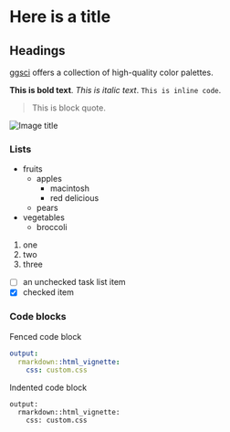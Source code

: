 # Here is a title

## Headings

[ggsci](https://nanx.me/ggsci/) offers a collection of high-quality color palettes.

**This is bold text**. *This is italic text*. `This is inline code`.

> This is block quote.

![Image title](images/cover.png)

### Lists

- fruits
  - apples
    - macintosh
    - red delicious
  - pears
- vegetables
  - broccoli

1. one
1. two
1. three

- [ ] an unchecked task list item
- [x] checked item

### Code blocks

Fenced code block

```yaml
output:
  rmarkdown::html_vignette:
    css: custom.css
```

Indented code block

    output:
      rmarkdown::html_vignette:
        css: custom.css
